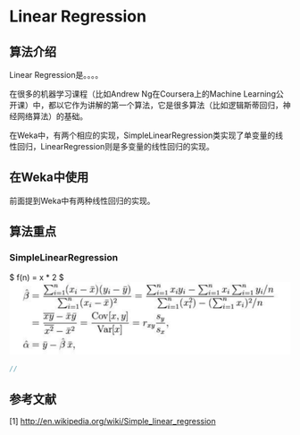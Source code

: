 # Linear Regression
## 算法介绍
Linear Regression是。。。。

在很多的机器学习课程（比如Andrew Ng在Coursera上的Machine Learning公开课）中，都以它作为讲解的第一个算法，它是很多算法（比如逻辑斯蒂回归，神经网络算法）的基础。

在Weka中，有两个相应的实现，SimpleLinearRegression类实现了单变量的线性回归，LinearRegression则是多变量的线性回归的实现。

## 在Weka中使用
前面提到Weka中有两种线性回归的实现。



## 算法重点
### SimpleLinearRegression
$ f(n) = x * 2 $
![text](images/linear_regression_alpha_beta.png)

```java
//
```


## 参考文献
[1] http://en.wikipedia.org/wiki/Simple_linear_regression